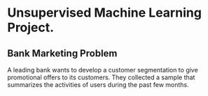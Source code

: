 # Unsupervised Machine Learning Project. 
## Bank Marketing Problem
A leading bank wants to develop a customer segmentation to give promotional offers to its customers. 
They collected a sample that summarizes the activities of users during the past few months. 
